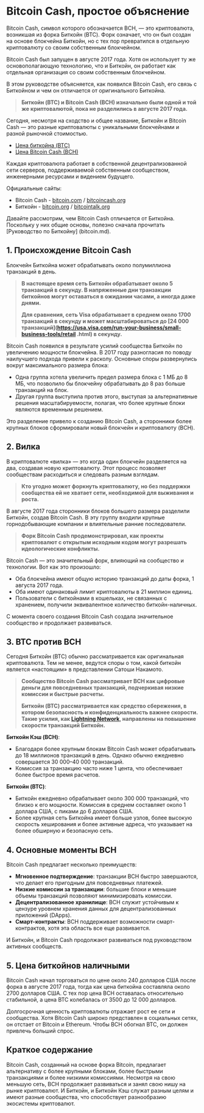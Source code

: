 # Bitcoin Cash, простое объяснение

Bitcoin Cash, символ которого обозначается BCH, — это криптовалюта, возникшая из форка Биткойн (BTC). Форк означает, что он был создан на основе блокчейна Биткойн, но с тех пор превратился в отдельную криптовалюту со своим собственным блокчейном.

Bitcoin Cash был запущен в августе 2017 года. Хотя он использует ту же основополагающую технологию, что и Биткойн, он работает как отдельная организация со своим собственным блокчейном.

В этом руководстве объясняется, как появился Bitcoin Cash, его связь с Биткойном и чем он отличается от оригинального Биткойна.

> **Биткойн (BTC) и Bitcoin Cash (BCH) изначально были одной и той же криптовалютой, пока не разделились в августе 2017 года.**

Сегодня, несмотря на сходство и общее название, Биткойн и Bitcoin Cash — это разные криптовалюты с уникальными блокчейнами и разной рыночной стоимостью.

- [Цена биткойна (BTC)](https://coinmarketcap.com/currency/bitcoin/)
- [Цена Bitcoin Cash (BCH)](https://coinmarketcap.com/currency/bitcoin-cash/)

Каждая криптовалюта работает в собственной децентрализованной сети серверов, поддерживаемой собственным сообществом, инженерными ресурсами и видением будущего.

Официальные сайты:
- Bitcoin Cash - [bitcoin.com](https://www.bitcoin.com) / [bitcoincash.org](https://www.bitcoincash.org)
- Биткойн - [bitcoin.org](https://www.bitcoin.org) / [bitcointalk.org](https://bitcointalk.org)

Давайте рассмотрим, чем Bitcoin Cash отличается от Биткойна. Поскольку у них общие основы, полезно сначала прочитать [Руководство по Биткойну] (bitcoin.md).

## 1. Происхождение Bitcoin Cash

Блокчейн Биткойна может обрабатывать около полумиллиона транзакций в день.

>**В настоящее время сеть Биткойн обрабатывает около 5 транзакций в секунду. В напряженные дни транзакции биткойнов могут оставаться в ожидании часами, а иногда даже днями.**
>
> **Для сравнения, сеть Visa обрабатывает в среднем около 1700 транзакций в секунду и может масштабироваться до [24 000 транзакций](https://usa.visa.com/run-your-business/small-business-tools/retail .html) в секунду.**

Bitcoin Cash появился в результате усилий сообщества Биткойн по увеличению мощности блокчейна. В 2017 году разногласия по поводу наилучшего подхода привели к расколу. Основные споры развернулись вокруг максимального размера блока:

- Одна группа хотела увеличить предел размера блока с 1 МБ до 8 МБ, что позволило бы блокчейну обрабатывать до 8 раз больше транзакций на блок.
- Другая группа выступила против этого, выступая за альтернативные решения масштабируемости, полагая, что более крупные блоки являются временным решением.

Это разделение привело к созданию Bitcoin Cash, а сторонники более крупных блоков сформировали новый блокчейн и криптовалюту (BCH).

## 2. Вилка

В криптовалюте «вилка» — это когда один блокчейн разделяется на два, создавая новую криптовалюту. Этот процесс позволяет сообществам расходиться и следовать разным взглядам.

> **Кто угодно может форкнуть криптовалюту, но без поддержки сообщества ей не хватает сети, необходимой для выживания и роста.**

В августе 2017 года сторонники блоков большего размера разделили Биткойн, создав Bitcoin Cash. В эту группу входили крупные горнодобывающие компании и влиятельные ранние последователи.

> **Форк Bitcoin Cash продемонстрировал, как проекты криптовалют с открытым исходным кодом могут разрешать идеологические конфликты.**

Bitcoin Cash — это значительный форк, влияющий на сообщество и технологии. Вот как это произошло:

- Оба блокчейна имеют общую историю транзакций до даты форка, 1 августа 2017 года.
- Оба имеют одинаковый лимит криптовалюты в 21 миллион единиц.
- Пользователи с биткойнами в кошельках, не связанных с хранением, получили эквивалентное количество биткойн-наличных.

С момента своего создания Bitcoin Cash создала значительное сообщество и продолжает развиваться.

## 3. BTC против BCH

Сегодня Биткойн (BTC) обычно рассматривается как оригинальная криптовалюта. Тем не менее, ведутся споры о том, какой биткойн является «настоящим» в представлении Сатоши Накамото.

> **Сообщество Bitcoin Cash рассматривает BCH как цифровые деньги для повседневных транзакций, подчеркивая низкие комиссии и быстрые расчеты.**
>
> **Биткойн (BTC) рассматривается как средство сбережения, в котором безопасность и конфиденциальность важнее скорости. Такие усилия, как [Lightning Network](https://lightning.network), направлены на повышение скорости транзакций Биткойн.**

**Биткойн Кэш (BCH)**:
- Благодаря более крупным блокам Bitcoin Cash может обрабатывать до 18 миллионов транзакций в день. Однако обычно ежедневно совершается 30 000–40 000 транзакций.
- Комиссия за транзакцию часто ниже 1 цента, что обеспечивает более быстрое время расчетов.

**Биткойн (BTC)**:
- Биткойн ежедневно обрабатывает около 300 000 транзакций, что близко к его мощности. Комиссия в среднем составляет около 1 доллара США, с пиками до 6 долларов США.
- Более крупная сеть Биткойна имеет больше узлов, более высокую скорость хеширования и более активные адреса, что указывает на более обширную и безопасную сеть.

## 4. Основные моменты BCH

Bitcoin Cash предлагает несколько преимуществ:

- **Мгновенное подтверждение**: транзакции BCH быстро завершаются, что делает его пригодным для повседневных платежей.
- **Низкие комиссии за транзакции**: большие блоки и меньшие объемы транзакций позволяют минимизировать комиссии.
- **Децентрализованное хранилище**: BCH служит устойчивым к цензуре уровнем хранения данных для децентрализованных приложений (DApps).
- **Смарт-контракты**: BCH поддерживает возможности смарт-контрактов, хотя эта область все еще развивается.

И Биткойн, и Bitcoin Cash продолжают развиваться под руководством активных сообществ.

## 5. Цена биткойнов наличными

Bitcoin Cash начал торговаться по цене около 240 долларов США после форка в августе 2017 года, тогда как цена биткойна составляла около 2700 долларов США. С тех пор цена BCH оставалась относительно стабильной, а цена BTC колебалась от 3500 до 12 000 долларов.

Долгосрочная ценность криптовалюты отражает рост ее сети и сообщества. Хотя Bitcoin Cash широко представлен в социальных сетях, он отстает от Bitcoin и Ethereum. Чтобы BCH обогнал BTC, он должен привлечь больший спрос.

## Краткое содержание

Bitcoin Cash, созданный на основе форка Bitcoin, предлагает альтернативу с более крупными блоками, более быстрыми транзакциями и более низкими комиссиями. Несмотря на свою меньшую сеть, BCH продолжает развиваться и занял свою нишу на рынке криптовалют. И Биткойн, и Биткойн Кэш служат разным целям и имеют разные сообщества, что способствует разнообразию экосистемы криптовалют.
